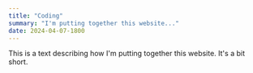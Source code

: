 ```yaml
---
title: "Coding"
summary: "I'm putting together this website..."
date: 2024-04-07-1800
---
```


This is a text describing how I'm putting together this website.
It's a bit short.
